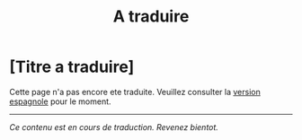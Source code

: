 ﻿---
title: [A traduire]
---

<!-- TODO: translation missing - French version -->

# [Titre a traduire]

Cette page n'a pas encore ete traduite. Veuillez consulter la [version espagnole](/es/mitos-fetichismo) pour le moment.

---

*Ce contenu est en cours de traduction. Revenez bientot.*
